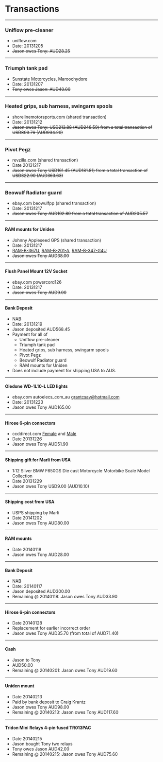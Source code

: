 # Transactions

----

### Uniflow pre-cleaner
* uniflow.com
* Date: 20131205
* ~~Jason owes Tony: AUD28.25~~

----

### Triumph tank pad
* Sunstate Motorcycles, Maroochydore
* Date: 20131207
* ~~Tony owes Jason: AUD40.00~~

----

### Heated grips, sub harness, swingarm spools
* shorelinemotorsports.com (shared transaction)
* Date: 20131212
* ~~Jason owes Tony: USD213.88 (AUD248.59) from a total transaction of USD803.76 (AUD934.20)~~

----

### Pivot Pegz
* revzilla.com (shared transaction)
* Date 20131217
* ~~Jason owes Tony USD161.45 (AUD181.81) from a total transaction of USD322.90 (AUD363.63)~~

----

### Beowulf Radiator guard
* ebay.com beowulfpp (shared transaction)
* Date: 20131217
* ~~Jason owes Tony AUD102.80 from a total transaction of AUD205.57~~

----

#### RAM mounts for Uniden
* Johnny Appleseed GPS (shared transaction)
* Date: 20131217
* [RAM-B-367U](http://www.ja-gps.com.au/RAM/ram-b-367u/), [RAM-B-201-A](http://www.ja-gps.com.au/RAM/ram-b-201-a/), [RAM-B-347-G4U](http://www.ja-gps.com.au/RAM/ram-b-347-g4u/)
* ~~Jason owes Tony AUD38.00~~

----

#### Flush Panel Mount 12V Socket
* ebay.com powercord126
* Date: 20131217
* ~~Jason owes Tony AUD9.00~~

----

#### Bank Deposit
* NAB
* Date: 20131219
* Jason deposited AUD568.45
* Payment for all of
  * Uniflow pre-cleaner
  * Triumph tank pad
  * Heated grips, sub harness, swingarm spools
  * Pivot Pegz
  * Beowulf Radiator guard
  * RAM mounts for Uniden
* Does not include payment for shipping USA to AUS.

----

#### Oledone WD-1L10-L LED lights
* ebay.com autoelecs_com_au grantcsav@hotmail.com
* Date: 20131223
* Jason owes Tony AUD165.00

----

#### Hirose 6-pin connectors
* ccddirect.com [Female](https://ccddirect.com/6-pin-female-hirose-cable-plug.html) and [Male](https://ccddirect.com/6-pin-male-hirose-cable-plug.html)
* Date 20131226
* Jason owes Tony AUD51.90

----

#### Shipping gift for Marli from USA
* 1:12 Silver BMW F650GS Die cast Motorcycle Motorbike Scale Model Collection
* Date 20131229
* Jason owes Tony USD9.00 (AUD10.10)

----

#### Shipping cost from USA
* USPS shipping by Marli
* Date 20141202
* Jason owes Tony AUD80.00

----

#### RAM mounts
* Date 20140118
* Jason owes Tony AUD28.00

----

#### Bank Deposit
* NAB
* Date: 20140117
* Jason deposited AUD300.00
* Remaining @ 20140118: Jason owes Tony AUD33.90

----

#### Hirose 6-pin connectors
* Date 20140128
* Replacement for earlier incorrect order
* Jason owes Tony AUD35.70 (from total of AUD71.40)

----

#### Cash
* Jason to Tony
* AUD50.00
* Remaining @ 20140201: Jason owes Tony AUD19.60

----

#### Uniden mount
* Date 20140213
* Paid by bank deposit to Craig Krantz
* Jason owes Tony AUD98.00
* Remaining @ 20140213: Jason owes Tony AUD117.60

----

#### Tridon Mini Relays 4-pin fused TR013PAC
* Date 20140215
* Jason bought Tony two relays
* Tony owes Jason AUD42.00
* Remaining @ 20140215: Jason owes Tony AUD75.60

